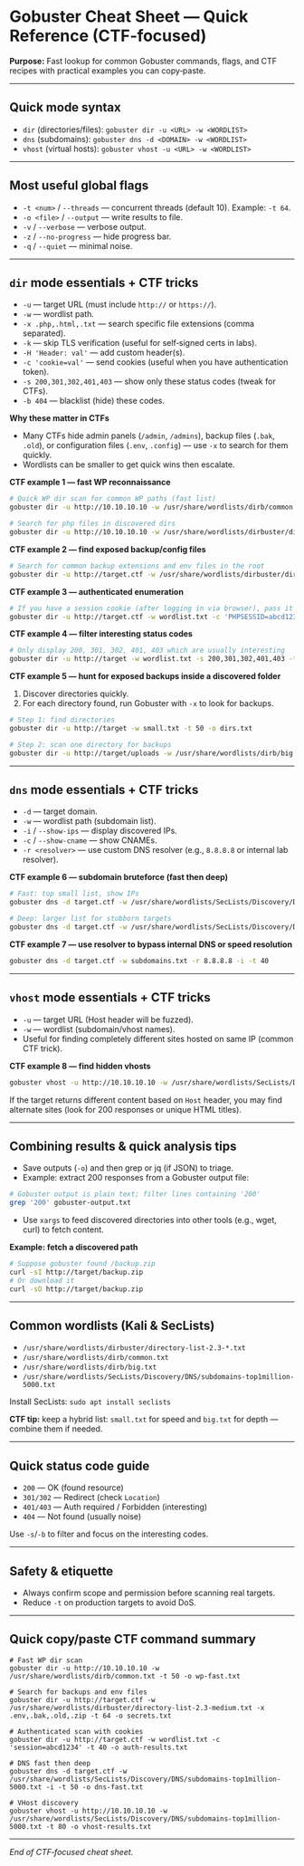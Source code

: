# Gobuster Cheat Sheet — Quick Reference (CTF‑focused)

**Purpose:** Fast lookup for common Gobuster commands, flags, and CTF recipes with practical examples you can copy‑paste.

---

## Quick mode syntax
- `dir` (directories/files): `gobuster dir -u <URL> -w <WORDLIST>`
- `dns` (subdomains): `gobuster dns -d <DOMAIN> -w <WORDLIST>`
- `vhost` (virtual hosts): `gobuster vhost -u <URL> -w <WORDLIST>`

---

## Most useful global flags
- `-t <num>` / `--threads` — concurrent threads (default 10). Example: `-t 64`.
- `-o <file>` / `--output` — write results to file.
- `-v` / `--verbose` — verbose output.
- `-z` / `--no-progress` — hide progress bar.
- `-q` / `--quiet` — minimal noise.

---

## `dir` mode essentials + CTF tricks
- `-u` — target URL (must include `http://` or `https://`).
- `-w` — wordlist path.
- `-x .php,.html,.txt` — search specific file extensions (comma separated).
- `-k` — skip TLS verification (useful for self‑signed certs in labs).
- `-H 'Header: val'` — add custom header(s).
- `-c 'cookie=val'` — send cookies (useful when you have authentication token).
- `-s 200,301,302,401,403` — show only these status codes (tweak for CTFs).
- `-b 404` — blacklist (hide) these codes.

**Why these matter in CTFs**
- Many CTFs hide admin panels (`/admin`, `/admins`), backup files (`.bak`, `.old`), or configuration files (`.env`, `.config`) — use `-x` to search for them quickly.
- Wordlists can be smaller to get quick wins then escalate.

**CTF example 1 — fast WP reconnaissance**

```bash
# Quick WP dir scan for common WP paths (fast list)
gobuster dir -u http://10.10.10.10 -w /usr/share/wordlists/dirb/common.txt -t 50 -o wp-fast.txt

# Search for php files in discovered dirs
gobuster dir -u http://10.10.10.10 -w /usr/share/wordlists/dirbuster/directory-list-2.3-medium.txt -x .php -t 64 -o wp-php.txt
```

**CTF example 2 — find exposed backup/config files**

```bash
# Search for common backup extensions and env files in the root
gobuster dir -u http://target.ctf -w /usr/share/wordlists/dirbuster/directory-list-2.3-medium.txt -x .env,.bak,.old,.backup,.zip -t 64 -o backups-and-envs.txt
```

**CTF example 3 — authenticated enumeration**

```bash
# If you have a session cookie (after logging in via browser), pass it to Gobuster
gobuster dir -u http://target.ctf -w wordlist.txt -c 'PHPSESSID=abcd1234; other=val' -t 40 -o auth-dir.txt
```

**CTF example 4 — filter interesting status codes**

```bash
# Only display 200, 301, 302, 401, 403 which are usually interesting
gobuster dir -u http://target -w wordlist.txt -s 200,301,302,401,403 -t 64 -o interesting.txt
```

**CTF example 5 — hunt for exposed backups inside a discovered folder**

1. Discover directories quickly.
2. For each directory found, run Gobuster with `-x` to look for backups.

```bash
# Step 1: find directories
gobuster dir -u http://target -w small.txt -t 50 -o dirs.txt

# Step 2: scan one directory for backups
gobuster dir -u http://target/uploads -w /usr/share/wordlists/dirb/big.txt -x .zip,.bak,.tar.gz,.tar -t 40 -o uploads-backups.txt
```

---

## `dns` mode essentials + CTF tricks
- `-d` — target domain.
- `-w` — wordlist path (subdomain list).
- `-i` / `--show-ips` — display discovered IPs.
- `-c` / `--show-cname` — show CNAMEs.
- `-r <resolver>` — use custom DNS resolver (e.g., `8.8.8.8` or internal lab resolver).

**CTF example 6 — subdomain bruteforce (fast then deep)**

```bash
# Fast: top small list, show IPs
gobuster dns -d target.ctf -w /usr/share/wordlists/SecLists/Discovery/DNS/subdomains-top1million-5000.txt -i -t 50 -o dns-fast.txt

# Deep: larger list for stubborn targets
gobuster dns -d target.ctf -w /usr/share/wordlists/SecLists/Discovery/DNS/subdomains-top1million-110000.txt -i -t 100 -o dns-deep.txt
```

**CTF example 7 — use resolver to bypass internal DNS or speed resolution**

```bash
gobuster dns -d target.ctf -w subdomains.txt -r 8.8.8.8 -i -t 40
```

---

## `vhost` mode essentials + CTF tricks
- `-u` — target URL (Host header will be fuzzed).
- `-w` — wordlist (subdomain/vhost names).
- Useful for finding completely different sites hosted on same IP (common CTF trick).

**CTF example 8 — find hidden vhosts**

```bash
gobuster vhost -u http://10.10.10.10 -w /usr/share/wordlists/SecLists/Discovery/DNS/subdomains-top1million-5000.txt -t 80 -o vhost-results.txt
```

If the target returns different content based on `Host` header, you may find alternate sites (look for 200 responses or unique HTML titles).

---

## Combining results & quick analysis tips
- Save outputs (`-o`) and then grep or jq (if JSON) to triage.
- Example: extract 200 responses from a Gobuster output file:

```bash
# Gobuster output is plain text; filter lines containing '200'
grep '200' gobuster-output.txt
```

- Use `xargs` to feed discovered directories into other tools (e.g., wget, curl) to fetch content.

**Example: fetch a discovered path**

```bash
# Suppose gobuster found /backup.zip
curl -sI http://target/backup.zip
# Or download it
curl -sO http://target/backup.zip
```

---

## Common wordlists (Kali & SecLists)
- `/usr/share/wordlists/dirbuster/directory-list-2.3-*.txt`
- `/usr/share/wordlists/dirb/common.txt`
- `/usr/share/wordlists/dirb/big.txt`
- `/usr/share/wordlists/SecLists/Discovery/DNS/subdomains-top1million-5000.txt`

Install SecLists: `sudo apt install seclists`

**CTF tip:** keep a hybrid list: `small.txt` for speed and `big.txt` for depth — combine them if needed.

---

## Quick status code guide
- `200` — OK (found resource)
- `301/302` — Redirect (check `Location`)
- `401/403` — Auth required / Forbidden (interesting)
- `404` — Not found (usually noise)

Use `-s`/`-b` to filter and focus on the interesting codes.

---

## Safety & etiquette
- Always confirm scope and permission before scanning real targets.
- Reduce `-t` on production targets to avoid DoS.

---

## Quick copy/paste CTF command summary
```
# Fast WP dir scan
gobuster dir -u http://10.10.10.10 -w /usr/share/wordlists/dirb/common.txt -t 50 -o wp-fast.txt

# Search for backups and env files
gobuster dir -u http://target.ctf -w /usr/share/wordlists/dirbuster/directory-list-2.3-medium.txt -x .env,.bak,.old,.zip -t 64 -o secrets.txt

# Authenticated scan with cookies
gobuster dir -u http://target.ctf -w wordlist.txt -c 'session=abcd1234' -t 40 -o auth-results.txt

# DNS fast then deep
gobuster dns -d target.ctf -w /usr/share/wordlists/SecLists/Discovery/DNS/subdomains-top1million-5000.txt -i -t 50 -o dns-fast.txt

# VHost discovery
gobuster vhost -u http://10.10.10.10 -w /usr/share/wordlists/SecLists/Discovery/DNS/subdomains-top1million-5000.txt -t 80 -o vhost-results.txt
```

---

*End of CTF‑focused cheat sheet.*
